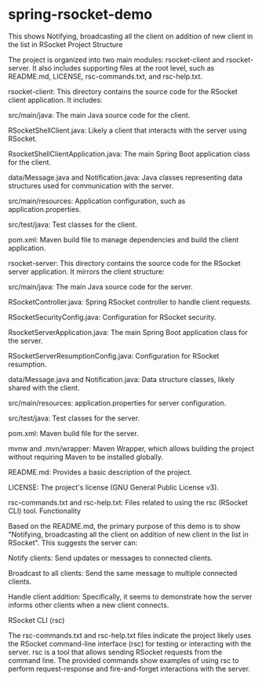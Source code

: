 # spring-rsocket-demo
This shows Notifying, broadcasting all the client on addition of new client in the list in RSocket
Project Structure

The project is organized into two main modules: rsocket-client and rsocket-server.  It also includes supporting files at the root level, such as README.md, LICENSE, rsc-commands.txt, and rsc-help.txt.



rsocket-client: This directory contains the source code for the RSocket client application. It includes: 

src/main/java: The main Java source code for the client. 

RSocketShellClient.java: Likely a client that interacts with the server using RSocket.

RsocketShellClientApplication.java: The main Spring Boot application class for the client.

data/Message.java and Notification.java: Java classes representing data structures used for communication with the server.

src/main/resources: Application configuration, such as application.properties.

src/test/java: Test classes for the client.

pom.xml: Maven build file to manage dependencies and build the client application.

rsocket-server: This directory contains the source code for the RSocket server application. It mirrors the client structure: 

src/main/java: The main Java source code for the server. 

RSocketController.java: Spring RSocket controller to handle client requests.

RSocketSecurityConfig.java: Configuration for RSocket security.

RsocketServerApplication.java: The main Spring Boot application class for the server.

RSocketServerResumptionConfig.java: Configuration for RSocket resumption.

data/Message.java and Notification.java: Data structure classes, likely shared with the client.

src/main/resources: application.properties for server configuration.

src/test/java: Test classes for the server.

pom.xml: Maven build file for the server.

mvnw and .mvn/wrapper: Maven Wrapper, which allows building the project without requiring Maven to be installed globally.

README.md: Provides a basic description of the project.

LICENSE: The project's license (GNU General Public License v3).

rsc-commands.txt and rsc-help.txt: Files related to using the rsc (RSocket CLI) tool.
Functionality

Based on the README.md, the primary purpose of this demo is to show "Notifying, broadcasting all the client on addition of new client in the list in RSocket".  This suggests the server can:

Notify clients: Send updates or messages to connected clients.

Broadcast to all clients: Send the same message to multiple connected clients.

Handle client addition: Specifically, it seems to demonstrate how the server informs other clients when a new client connects.

RSocket CLI (rsc)

The rsc-commands.txt and rsc-help.txt files indicate the project likely uses the RSocket command-line interface (rsc) for testing or interacting with the server.  rsc is a tool that allows sending RSocket requests from the command line.  The provided commands show examples of using rsc to perform request-response and fire-and-forget interactions with the server.

